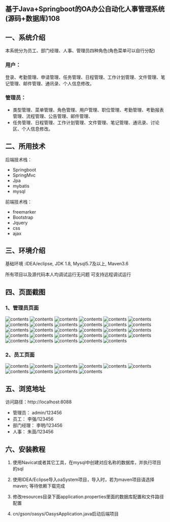 ## 基于Java+Springboot的OA办公自动化人事管理系统(源码+数据库)108

## 一、系统介绍

本系统分为员工、部门经理、人事、管理员四种角色(角色菜单可以自行分配)

### 用户：
登录、考勤管理、申请管理、任务管理、日程管理、工作计划管理、文件管理、笔记管理、邮件管理、通讯录、个人信息修改。

### 管理员：
- 类型管理、菜单管理、角色管理、用户管理、职位管理、考勤管理、考勤报表管理、流程管理、公告管理、邮件管理、
- 任务管理、日程管理、工作计划管理、文件管理、笔记管理、通讯录、讨论区、个人信息修改。

## 二、所用技术
后端技术栈：
- Springboot
- SpringMvc
- Jpa
- mybatis
- mysql

前端技术栈：
- freemarker
- Bootstrap
- Jquery
- css
- ajax

## 三、环境介绍
基础环境 :IDEA/eclipse, JDK 1.8, Mysql5.7及以上, Maven3.6

所有项目以及源代码本人均调试运行无问题 可支持远程调试运行

## 四、页面截图
### 1、管理员页面
![contents](./picture/picture1.png)
![contents](./picture/picture2.png)
![contents](./picture/picture3.png)
![contents](./picture/picture4.png)
![contents](./picture/picture5.png)
![contents](./picture/picture6.png)
![contents](./picture/picture7.png)
![contents](./picture/picture8.png)
![contents](./picture/picture9.png)
![contents](./picture/picture10.png)
![contents](./picture/picture11.png)
![contents](./picture/picture12.png)
![contents](./picture/picture13.png)
![contents](./picture/picture14.png)
![contents](./picture/picture15.png)
![contents](./picture/picture16.png)
![contents](./picture/picture17.png)
![contents](./picture/picture18.png)
![contents](./picture/picture19.png)
![contents](./picture/picture20.png)
![contents](./picture/picture21.png)
![contents](./picture/picture22.png)
![contents](./picture/picture23.png)
![contents](./picture/picture24.png)
![contents](./picture/picture25.png)
![contents](./picture/picture26.png)
![contents](./picture/picture27.png)
![contents](./picture/picture28.png)
![contents](./picture/picture29.png)
### 2、员工页面
![contents](./picture/picture30.png)
![contents](./picture/picture31.png)
![contents](./picture/picture32.png)
![contents](./picture/picture33.png)
![contents](./picture/picture34.png)
![contents](./picture/picture35.png)
![contents](./picture/picture36.png)
![contents](./picture/picture37.png)
![contents](./picture/picture38.png)
![contents](./picture/picture39.png)

## 五、浏览地址
 访问路径：http://localhost:8088 
          
- 管理员：  admin/123456
- 员工：    李强/123456
- 部门经理： 李明/123456
- 人事： 朱茵/123456

## 六、安装教程

1. 使用Navicat或者其它工具，在mysql中创建对应名称的数据库，并执行项目的sql

2. 使用IDEA/Eclipse导入oaSystem项目，导入时，若为maven项目请选择maven; 等待依赖下载完成

3. 修改resources目录下面application.properties里面的数据库配置和文件路径配置

4. cn/gson/oasys/OasysApplication.java启动后端项目



